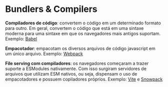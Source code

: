 # Bundlers & Compilers

**Compiladores de código**: 
convertem o código em um determinado formato para outro. Em geral, convertem o código que está em uma sintaxe moderna para uma sintaxe em que os navegadores mais antigos suportam. Exemplo: [Babel](https://babeljs.io)

**Empacotador**: 
empacotam os diversos arquivos de código javascript em um único arquivo. Exemplo: [Webpack](https://webpack.js.org/)


**File serving com compiladores**: 
os navegadores começaram a trazer suporte a ESModules nativamente. Com isso surgiram servidores de arquivos que utilizam ESM nativos, ou seja, dispensam o uso de empacotadores e possuem copiladores próprios. Exemplo: [Vite](https://vitejs.dev/) e [Snowpack](https://www.snowpack.dev)